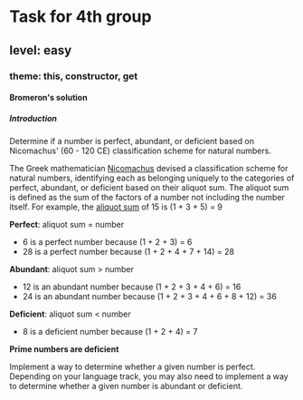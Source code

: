 # Task for 4th group

## level: easy

### theme: this, constructor, get

#### Bromeron's solution

##### Introduction

Determine if a number is perfect, abundant, or deficient based on Nicomachus' (60 - 120 CE) classification scheme for natural numbers.

The Greek mathematician [Nicomachus](https://en.wikipedia.org/wiki/Nicomachus) devised a classification scheme for natural numbers, identifying each as belonging uniquely to the categories of perfect, abundant, or deficient based on their aliquot sum. The aliquot sum is defined as the sum of the factors of a number not including the number itself. For example, the [aliquot sum](https://en.wikipedia.org/wiki/Aliquot_sum) of 15 is (1 + 3 + 5) = 9

**Perfect**: aliquot sum = number
* 6 is a perfect number because (1 + 2 + 3) = 6
* 28 is a perfect number because (1 + 2 + 4 + 7 + 14) = 28

**Abundant**: aliquot sum > number
* 12 is an abundant number because (1 + 2 + 3 + 4 + 6) = 16
* 24 is an abundant number because (1 + 2 + 3 + 4 + 6 + 8 + 12) = 36

**Deficient**: aliquot sum < number
* 8 is a deficient number because (1 + 2 + 4) = 7

**Prime numbers are deficient**

Implement a way to determine whether a given number is perfect. Depending on your language track, you may also need to implement a way to determine whether a given number is abundant or deficient.
